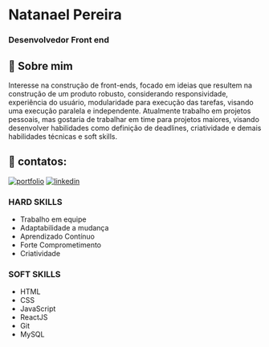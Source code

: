 
# Natanael Pereira
### Desenvolvedor Front end


## 🚀 Sobre mim
Interesse na construção de front-ends,
focado em ideias que resultem na
construção de um produto robusto,
considerando responsividade,
experiência do usuário, modularidade
para execução das tarefas, visando uma
execução paralela e independente.
Atualmente trabalho em projetos
pessoais, mas gostaria de trabalhar em
time para projetos maiores, visando
desenvolver habilidades como definição
de deadlines, criatividade e demais
habilidades técnicas e soft skills.

## 🔗 contatos:
[![portfolio](https://img.shields.io/badge/my_portfolio-000?style=for-the-badge&logo=ko-fi&logoColor=white)](https://dynamic-cupcake-7b8e2a.netlify.app/)
[![linkedin](https://img.shields.io/badge/linkedin-0A66C2?style=for-the-badge&logo=linkedin&logoColor=white)](https://www.linkedin.com/in/natanael-pereira-431b002b8/)



### HARD SKILLS

- Trabalho em equipe
- Adaptabilidade a mudança
- Aprendizado Contínuo
- Forte Comprometimento
- Criatividade
###  SOFT SKILLS
- HTML
- CSS
- JavaScript
- ReactJS
- Git
- MySQL







